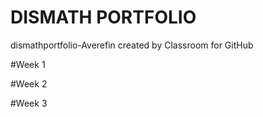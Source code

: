 # DISMATH PORTFOLIO
dismathportfolio-Averefin created by Classroom for GitHub

#Week 1

#Week 2

#Week 3
